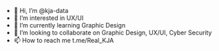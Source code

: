 - 👋 Hi, I’m @kja-data
- 👀 I’m interested in UX/UI
- 🌱 I’m currently learning Graphic Design
- 💞️ I’m looking to collaborate on Graphic Design, UX/UI, Cyber Security
- 📫 How to reach me t.me/Real_KJA

<!---
kja-data/kja-data is a ✨ special ✨ repository because its `README.md` (this file) appears on your GitHub profile.
You can click the Preview link to take a look at your changes.
--->
